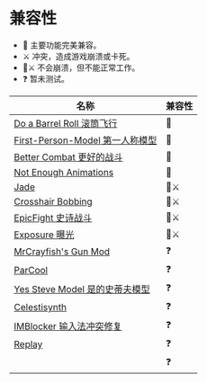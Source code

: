 # 兼容性

* 👫 主要功能完美兼容。
* ⚔️ 冲突，造成游戏崩溃或卡死。
* 👫⚔️ 不会崩溃，但不能正常工作。
* ❓ 暂未测试。

| 名称                                                                         | 兼容性 |
| ---------------------------------------------------------------------------- | ------ |
| [Do a Barrel Roll 滚筒飞行](https://github.com/enjarai/do-a-barrel-roll)     | 👫      |
| [First-Person-Model 第一人称模型](https://github.com/tr7zw/FirstPersonModel) | 👫      |
| [Better Combat 更好的战斗](https://github.com/ZsoltMolnarrr/BetterCombat)    | 👫      |
| [Not Enough Animations](https://github.com/tr7zw/NotEnoughAnimations)        | 👫      |
| [Jade](https://github.com/Snownee/Jade)                                      | 👫⚔️     |
| [Crosshair Bobbing](https://github.com/Krash220/CrosshairBobbingMod)         | 👫⚔️     |
| [EpicFight 史诗战斗](https://github.com/Yesssssman/epicfightmod)             | 👫⚔️     |
| [Exposure 曝光](https://github.com/mortuusars/Exposure)                      | 👫⚔️     |
| [MrCrayfish's Gun Mod](https://github.com/MrCrayfish/MrCrayfishGunMod)       | ❓      |
| [ParCool](https://github.com/alRex-U/ParCool)                                | ❓      |
| [Yes Steve Model 是的史蒂夫模型](https://github.com/TartaricAcid/ysm)        | ❓      |
| [Celestisynth](https://github.com/AquexTheSeal/Celestisynth)                 | ❓      |
| [IMBlocker 输入法冲突修复](https://github.com/reserveword/IMBlocker)         | ❓      |
| [Replay](https://github.com/ReplayMod/ReplayMod)                             | ❓      |
|                                                                              | ❓      |
